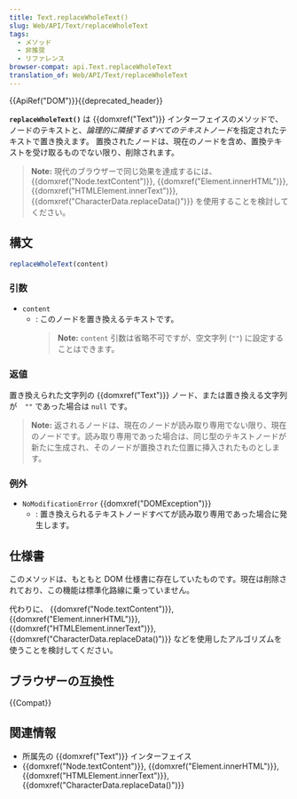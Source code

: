 ```yaml
---
title: Text.replaceWholeText()
slug: Web/API/Text/replaceWholeText
tags:
  - メソッド
  - 非推奨
  - リファレンス
browser-compat: api.Text.replaceWholeText
translation_of: Web/API/Text/replaceWholeText
---
```

{{ApiRef("DOM")}}{{deprecated_header}}

**`replaceWholeText()`** は {{domxref("Text")}} インターフェイスのメソッドで、ノードのテキストと、*論理的に隣接するすべてのテキストノード*を指定されたテキストで置き換えます。
置換されたノードは、現在のノードを含め、置換テキストを受け取るものでない限り、削除されます。

> **Note:** 現代のブラウザーで同じ効果を達成するには、 {{domxref("Node.textContent")}}, {{domxref("Element.innerHTML")}}, {{domxref("HTMLElement.innerText")}}, {{domxref("CharacterData.replaceData()")}} を使用することを検討してください。

## 構文

```js
replaceWholeText(content)
```

### 引数

- `content`
  - : このノードを置き換えるテキストです。
    > **Note:** `content` 引数は省略不可ですが、空文字列 (`""`) に設定することはできます。

### 返値

置き換えられた文字列の {{domxref("Text")}} ノード、または置き換える文字列が　`""` であった場合は `null` です。

> **Note:** 返されるノードは、現在のノードが読み取り専用でない限り、現在のノードです。読み取り専用であった場合は、同じ型のテキストノードが新たに生成され、そのノードが置換された位置に挿入されたものとします。

### 例外

- `NoModificationError` {{domxref("DOMException")}}
  - : 置き換えられるテキストノードすべてが読み取り専用であった場合に発生します。

## 仕様書

このメソッドは、もともと DOM 仕様書に存在していたものです。現在は削除されており、この機能は標準化路線に乗っていません。

代わりに、 {{domxref("Node.textContent")}}, {{domxref("Element.innerHTML")}}, {{domxref("HTMLElement.innerText")}}, {{domxref("CharacterData.replaceData()")}} などを使用したアルゴリズムを使うことを検討してください。

## ブラウザーの互換性

{{Compat}}

## 関連情報

- 所属先の {{domxref("Text")}} インターフェイス
- {{domxref("Node.textContent")}}, {{domxref("Element.innerHTML")}},
  {{domxref("HTMLElement.innerText")}}, {{domxref("CharacterData.replaceData()")}}
